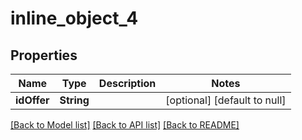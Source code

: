 # inline_object_4
## Properties

Name | Type | Description | Notes
------------ | ------------- | ------------- | -------------
**idOffer** | **String** |  | [optional] [default to null]

[[Back to Model list]](../../README.md#documentation-for-models) [[Back to API list]](../../README.md#documentation-for-api-endpoints) [[Back to README]](../../README.md)

